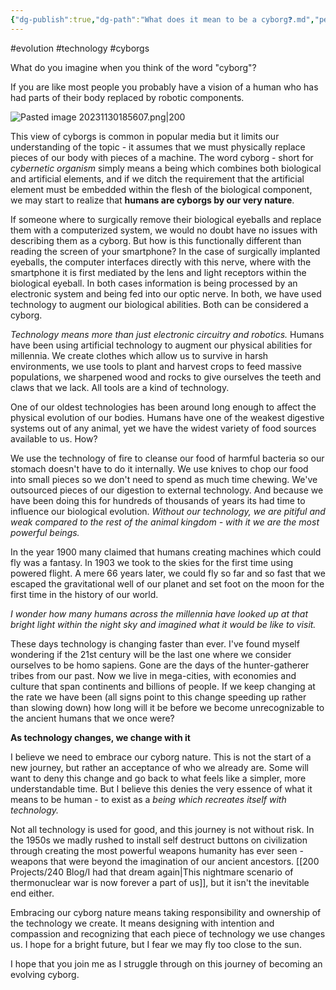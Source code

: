 ```yaml
---
{"dg-publish":true,"dg-path":"What does it mean to be a cyborg❓.md","permalink":"/what-does-it-mean-to-be-a-cyborg/"}
---
```


#evolution #technology #cyborgs 

What do you imagine when you think of the word "cyborg"? 

If you are like most people you probably have a vision of a human who has had parts of their body replaced by robotic components. 

![Pasted image 20231130185607.png|200](/img/user/Attachments/Pasted%20image%2020231130185607.png)

This view of cyborgs is common in popular media but it limits our understanding of the topic - it assumes that we must physically replace pieces of our body with pieces of a machine.  The word cyborg - short for *cybernetic organism* simply means a being which combines both biological and artificial elements, and if we ditch the requirement that the artificial element must be embedded within the flesh of the biological component, we may start to realize that **humans are cyborgs by our very nature**.

If someone where to surgically remove their biological eyeballs and replace them with a computerized system, we would no doubt have no issues with describing them as a cyborg. But how is this functionally different than reading the screen of your smartphone? In the case of surgically implanted eyeballs, the computer interfaces directly with this nerve, where with the smartphone it is first mediated by the lens and light receptors within the biological eyeball. In both cases information is being processed by an electronic system and being fed into our optic nerve. In both, we have used technology to augment our biological abilities. Both can be considered a cyborg.

*Technology means more than just electronic circuitry and robotics.* Humans have been using artificial technology to augment our physical abilities for millennia. We create clothes which allow us to survive in harsh environments, we use tools to plant and harvest crops to feed massive populations, we sharpened wood and rocks to give ourselves the teeth and claws that we lack. All tools are a kind of technology.

One of our oldest technologies has been around long enough to affect the physical evolution of our bodies. Humans have one of the weakest digestive systems out of any animal, yet we have the widest variety of food sources available to us. How?

We use the technology of fire to cleanse our food of harmful bacteria so our stomach doesn't have to do it internally. We use knives to chop our food into small pieces so we don't need to spend as much time chewing. We've outsourced pieces of our digestion to external technology. And because we have been doing this for hundreds of thousands of years its had time to influence our biological evolution. *Without our technology, we are pitiful and weak compared to the rest of the animal kingdom - with it we are the most powerful beings.* 

In the year 1900 many claimed that humans creating machines which could fly was a fantasy. In 1903 we took to the skies for the first time using powered flight. A mere 66 years later, we could fly so far and so fast that we escaped the gravitational well of our planet and set foot on the moon for the first time in the history of our world.

*I wonder how many humans across the millennia have looked up at that bright light within the night sky and imagined what it would be like to visit.* 

These days technology is changing faster than ever. I've found myself wondering if the 21st century will be the last one where we consider ourselves to be homo sapiens. Gone are the days of the hunter-gatherer tribes from our past. Now we live in mega-cities, with economies and culture that span continents and billions of people. If we keep changing at the rate we have been (all signs point to this change speeding up rather than slowing down) how long will it be before we become unrecognizable to the ancient humans that we once were?

**As technology changes, we change with it**

I believe we need to embrace our cyborg nature. This is not the start of a new journey, but rather an acceptance of who we already are. Some will want to deny this change and go back to what feels like a simpler, more understandable time. But I believe this denies the very essence of what it means to be human - to exist as a *being which recreates itself with technology.* 

Not all technology is used for good, and this journey is not without risk. In the 1950s we madly rushed to install self destruct buttons on civilization through creating the most powerful weapons humanity has ever seen - weapons that were beyond the imagination of our ancient ancestors. [[200 Projects/240 Blog/I had that dream again\|This nightmare scenario of thermonuclear war is now forever a part of us]], but it isn't the inevitable end either.

Embracing our cyborg nature means taking responsibility and ownership of the technology we create. It means designing with intention and compassion and recognizing that each piece of technology we use changes us. I hope for a bright future, but I fear we may fly too close to the sun. 

I hope that you join me as I struggle through on this journey of becoming an evolving cyborg.


